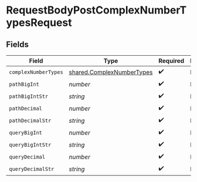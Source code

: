 # RequestBodyPostComplexNumberTypesRequest


## Fields

| Field                                                                         | Type                                                                          | Required                                                                      | Description                                                                   |
| ----------------------------------------------------------------------------- | ----------------------------------------------------------------------------- | ----------------------------------------------------------------------------- | ----------------------------------------------------------------------------- |
| `complexNumberTypes`                                                          | [shared.ComplexNumberTypes](../../../sdk/models/shared/complexnumbertypes.md) | :heavy_check_mark:                                                            | N/A                                                                           |
| `pathBigInt`                                                                  | *number*                                                                      | :heavy_check_mark:                                                            | N/A                                                                           |
| `pathBigIntStr`                                                               | *string*                                                                      | :heavy_check_mark:                                                            | N/A                                                                           |
| `pathDecimal`                                                                 | *number*                                                                      | :heavy_check_mark:                                                            | N/A                                                                           |
| `pathDecimalStr`                                                              | *string*                                                                      | :heavy_check_mark:                                                            | N/A                                                                           |
| `queryBigInt`                                                                 | *number*                                                                      | :heavy_check_mark:                                                            | N/A                                                                           |
| `queryBigIntStr`                                                              | *string*                                                                      | :heavy_check_mark:                                                            | N/A                                                                           |
| `queryDecimal`                                                                | *number*                                                                      | :heavy_check_mark:                                                            | N/A                                                                           |
| `queryDecimalStr`                                                             | *string*                                                                      | :heavy_check_mark:                                                            | N/A                                                                           |